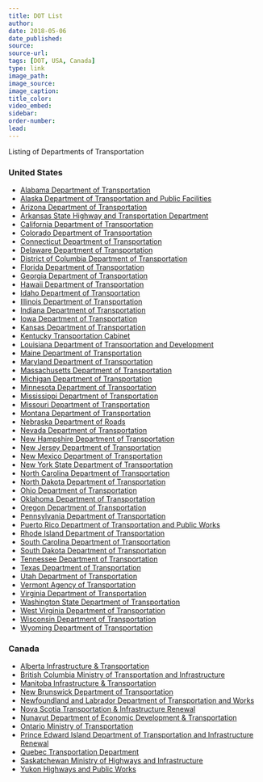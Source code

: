 ```yaml
---
title: DOT List
author:
date: 2018-05-06
date_published:
source:
source-url:
tags: [DOT, USA, Canada]
type: link
image_path:
image_source:
image_caption:
title_color:
video_embed:
sidebar:
order-number:
lead:
---
```

Listing of Departments of Transportation
<!--more-->

<h3>United States</h3>
  <ul>
    <li><a href="http://www.dot.state.al.us/">Alabama Department of Transportation</a></li>
    <li><a href="http://www.dot.state.ak.us/">Alaska Department of Transportation and Public Facilities</a></li>
    <li><a href="http://www.azdot.gov/">Arizona Department of Transportation</a></li>
    <li><a href="http://www.arkansashighways.com/">Arkansas State Highway and Transportation Department</a></li>
    <li><a href="http://www.dot.ca.gov">California Department of Transportation</a></li>
    <li><a href="http://www.coloradodot.info/">Colorado Department of Transportation</a></li>
    <li><a href="http://www.ct.gov/dot/site/default.asp">Connecticut Department of Transportation</a></li>
    <li><a href="http://www.deldot.gov/index.shtml">Delaware Department of Transportation</a></li>
    <li><a href="http://ddot.dc.gov/">District of Columbia Department of Transportation</a></li>
    <li><a href="http://www.dot.state.fl.us/">Florida Department of Transportation</a></li>
    <li><a href="http://www.dot.ga.gov/">Georgia Department of Transportation</a></li>
    <li><a href="http://hawaii.gov/dot">Hawaii Department of Transportation</a></li>
    <li><a href="http://itd.idaho.gov/">Idaho Department of Transportation</a></li>
    <li><a href="http://www.dot.state.il.us/">Illinois Department of Transportation</a></li>
    <li><a href="http://www.ai.org/dot/">Indiana Department of Transportation</a></li>
    <li><a href="http://www.dot.state.ia.us/">Iowa Department of Transportation</a></li>
    <li><a href="http://www.ksdot.org/">Kansas Department of Transportation</a></li>
    <li><a href="http://www.transportation.ky.gov/">Kentucky Transportation Cabinet</a></li>
    <li><a href="http://www.dotd.state.la.us/">Louisiana Department of Transportation and Development </a></li>
    <li><a href="http://www.maine.gov/mdot/">Maine Department of Transportation</a></li>
    <li><a href="http://www.mdot.state.md.us/">Maryland Department of Transportation</a></li>
    <li><a href="http://www.massdot.state.ma.us/">Massachusetts Department of Transportation</a></li>
    <li><a href="http://www.michigan.gov/mdot/">Michigan Department of Transportation</a></li>
    <li><a href="http://www.dot.state.mn.us/">Minnesota Department of Transportation</a></li>
    <li><a href="http://www.mdot.ms.gov/portal/home.aspx">Mississippi Department of Transportation</a></li>
    <li><a href="http://www.modot.org/">Missouri Department of Transportation</a></li>
    <li><a href="http://www.mdt.mt.gov/">Montana Department of Transportation</a></li>
    <li><a href="http://www.dor.state.ne.us/">Nebraska Department of Roads</a></li>
    <li><a href="http://www.nevadadot.com/">Nevada Department of Transportation</a></li>
    <li><a href="http://www.nh.gov/dot/index.htm">New Hampshire Department of Transportation</a></li>
    <li><a href="http://www.state.nj.us/transportation/">New Jersey Department of Transportation</a></li>
    <li><a href="http://dot.state.nm.us/">New Mexico Department of Transportation</a></li>
    <li><a href="http://www.dot.ny.gov/index">New York State Department of Transportation</a></li>
    <li><a href="http://www.ncdot.org/">North Carolina Department of Transportation</a></li>
    <li><a href="http://www.dot.nd.gov/">North Dakota Department of Transportation</a></li>
    <li><a href="http://www.dot.state.oh.us/">Ohio Department of Transportation</a></li>
    <li><a href="http://www.okladot.state.ok.us/">Oklahoma Department of Transportation</a></li>
    <li><a href="http://www.oregon.gov/ODOT/">Oregon Department of Transportation</a></li>
    <li><a href="http://www.dot.state.pa.us/">Pennsylvania Department of Transportation</a></li>
    <li><a href="http://www.dtop.gov.pr/">Puerto Rico Department of Transportation and Public Works</a></li>
    <li><a href="http://www.dot.ri.gov/">Rhode Island Department of Transportation</a></li>
    <li><a href="http://www.dot.state.sc.us/">South Carolina Department of Transportation</a></li>
    <li><a href="http://www.sddot.com/">South Dakota Department of Transportation</a></li>
    <li><a href="http://www.tdot.state.tn.us/">Tennessee Department of Transportation</a></li>
    <li><a href="http://www.txdot.gov/">Texas Department of Transportation</a></li>
    <li><a href="http://www.udot.utah.gov/main/f?p=100:6:0::::V,T:,1">Utah Department of Transportation</a></li>
    <li><a href="http://www.aot.state.vt.us/">Vermont Agency of Transportation</a></li>
    <li><a href="http://virginiadot.org/default_flash.asp">Virginia Department of Transportation</a></li>
    <li><a href="http://www.wsdot.wa.gov/">Washington State Department of Transportation</a></li>
    <li><a href="http://www.transportation.wv.gov">West Virginia Department of Transportation</a></li>
    <li><a href="http://www.dot.state.wi.us/">Wisconsin Department of Transportation</a></li>
    <li><a href="http://www.dot.state.wy.us/">Wyoming Department of Transportation</a></li>
  </ul>
<h3>Canada</h3>
  <ul>
    <li><a href="http://www.transportation.alberta.ca/">Alberta Infrastructure &amp; Transportation</a></li>
    <li><a href="http://www.gov.bc.ca/tran/">British Columbia Ministry of Transportation and Infrastructure</a></li>
    <li><a href="http://www.gov.mb.ca/mit/index.html">Manitoba Infrastructure &amp; Transportation</a></li>
    <li><a href="http://www.gnb.ca/0113/index-e.asp">New Brunswick Department of Transportation</a></li>
    <li><a href="http://www.tw.gov.nl.ca/">Newfoundland and Labrador Department of Transportation and Works</a></li>
    <li><a href="http://www.gov.ns.ca/tran/">Nova Scotia Transportation &amp; Infrastructure Renewal</a></li>
    <li><a href="http://www.edt.gov.nu.ca/">Nunavut Department of Economic Development &amp; Transportation</a></li>
    <li><a href="http://www.mto.gov.on.ca/english/">Ontario Ministry of Transportation</a></li>
    <li><a href="http://www.gov.pe.ca/tir/index.php3">Prince Edward Island Department of Transportation and Infrastructure Renewal</a></li>
    <li><a href="https://www.transports.gouv.qc.ca/en/Pages/Home.aspx">Quebec Transportation Department</a></li>
    <li><a href="http://www.saskatchewan.ca/government/government-structure/ministries/highways-and-infrastructure">Saskatchewan Ministry of Highways and Infrastructure</a></li>
    <li><a href="http://www.hpw.gov.yk.ca/">Yukon Highways and Public Works</a></li>
  </ul>
